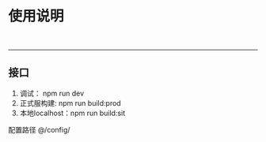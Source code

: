 <h1>使用说明</h1>
<br>
<hr>
<h2>接口</h2>
<ol>
  <li>
    调试： npm run dev
  </li>
  <li>
    正式服构建: npm run build:prod
  </li>
  <li>
    本地localhost：npm run build:sit
  </li>
</ol>
<p>
  配置路径 @/config/
</p>
